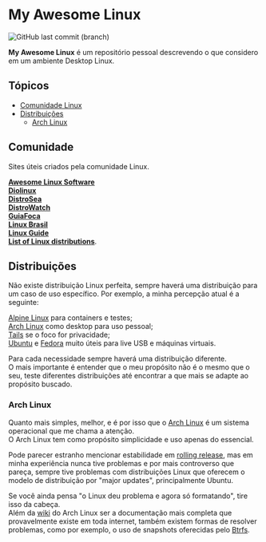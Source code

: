 # My Awesome Linux
![GitHub last commit (branch)](https://img.shields.io/github/last-commit/bsshenrique/my-awesome-linux/main)

**My Awesome Linux** é um repositório pessoal descrevendo o que considero em um ambiente Desktop Linux.  

## Tópicos
- [Comunidade Linux](#comunidade)
- [Distribuições](#distribuições)
  - [Arch Linux](#arch-linux)

## Comunidade
Sites úteis criados pela comunidade Linux.

**[Awesome Linux Software](https://github.com/luong-komorebi/Awesome-Linux-Software)**  
**[Diolinux](https://diolinux.com.br/)**  
**[DistroSea](https://distrosea.com/)**  
**[DistroWatch](https://distrowatch.com)**  
**[GuiaFoca](https://www.guiafoca.org/)**  
**[Linux Brasil](https://www.reddit.com/r/linuxbrasil/)**  
**[Linux Guide](https://github.com/mikeroyal/Linux-Guide)**  
**[List of Linux distributions](https://en.wikipedia.org/wiki/List_of_Linux_distributions)**.

## Distribuições
Não existe distribuição Linux perfeita, sempre haverá uma distribuição para um caso de uso específico. Por exemplo, a minha percepção atual é a seguinte:

[Alpine Linux](https://www.alpinelinux.org/) para containers e testes;  
[Arch Linux](https://archlinux.org/) como desktop para uso pessoal;  
[Tails](https://tails.net/) se o foco for privacidade;  
[Ubuntu](https://ubuntu.com/) e [Fedora](https://fedoraproject.org/) muito úteis para live USB e máquinas virtuais.

Para cada necessidade sempre haverá uma distribuição diferente.  
O mais importante é entender que o meu propósito não é o mesmo que o seu, teste diferentes distribuições até encontrar a que mais se adapte ao propósito buscado.  

### Arch Linux
Quanto mais simples, melhor, e é por isso que o [Arch Linux](https://wiki.archlinux.org/title/Arch_Linux) é um sistema operacional que me chama a atenção.  
O Arch Linux tem como propósito simplicidade e uso apenas do essencial.

Pode parecer estranho mencionar estabilidade em [rolling release](https://wiki.archlinux.org/title/system_maintenance#Partial_upgrades_are_unsupported), mas em minha experiência nunca tive problemas e por mais controverso que pareça, sempre tive problemas com distribuições Linux que oferecem o modelo de distribuição por "major updates", principalmente Ubuntu.  


Se você ainda pensa "o Linux deu problema e agora só formatando", tire isso da cabeça.  
Além da [wiki](https://wiki.archlinux.org) do Arch Linux ser a documentação mais completa que provavelmente existe em toda internet, também existem formas de resolver problemas, como por exemplo, o uso de snapshots oferecidas pelo [Btrfs](https://wiki.archlinux.org/title/btrfs).
